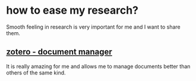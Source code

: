 # how to ease my research?
Smooth feeling in research is very important for me and I want to share them.

## [zotero - document manager](/experience/zotero.md)
It is really amazing for me and allows me to manage documents better than others of the same kind.
